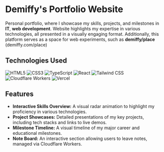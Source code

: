 # Demiffy's Portfolio Website

Personal portfolio, where I showcase my skills, projects, and milestones in **IT**, **web development**. Website highlights my expertise in various technologies, all presented in a visually engaging format. Additionally, this platform serves as a space for web experiments, such as **demiffy/place** (demiffy.com/place)

## Technologies Used

![HTML5](https://img.shields.io/badge/HTML5-E34F26?style=for-the-badge&logo=html5&logoColor=white)
![CSS3](https://img.shields.io/badge/CSS3-1572B6?style=for-the-badge&logo=css3&logoColor=white)
![TypeScript](https://img.shields.io/badge/TypeScript-007ACC?style=for-the-badge&logo=typescript&logoColor=white)
![React](https://img.shields.io/badge/React-20232A?style=for-the-badge&logo=react&logoColor=61DAFB)
![Tailwind CSS](https://img.shields.io/badge/Tailwind_CSS-38B2AC?style=for-the-badge&logo=tailwind-css&logoColor=white)
![Cloudflare Workers](https://img.shields.io/badge/Cloudflare_Workers-F38020?style=for-the-badge&logo=cloudflare&logoColor=white)
![Vercel](https://img.shields.io/badge/Vercel-000000?style=for-the-badge&logo=vercel&logoColor=white)

## Features
- **Interactive Skills Overview:** A visual radar animation to highlight my proficiency in various technologies.
- **Project Showcases:** Detailed presentations of my key projects, including tech stacks and links to live demos.
- **Milestone Timeline:** A visual timeline of my major career and educational milestones.
- **Note Board:** An interactive section allowing users to leave notes, managed via Cloudflare Workers.
